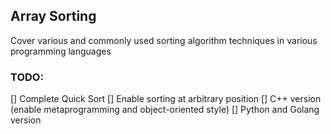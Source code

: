 ## Array Sorting ##
Cover various and commonly used sorting algorithm techniques in various programming languages

### TODO: ###
[] Complete Quick Sort
[] Enable sorting at arbitrary position
[] C++ version (enable metaprogramming and object-oriented style)
[] Python and Golang version
